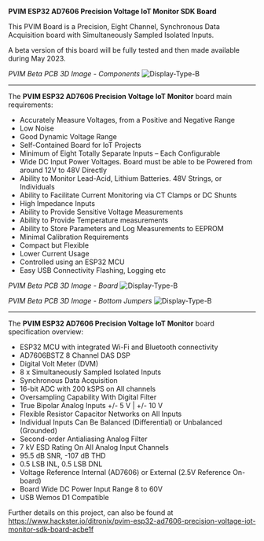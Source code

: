**PVIM ESP32 AD7606 Precision Voltage IoT Monitor SDK Board**

This PVIM Board is a Precision, Eight Channel, Synchronous Data Acquisition board with Simultaneously Sampled Isolated Inputs.

A beta version of this board will be fully tested and then made available during May 2023.

_PVIM Beta PCB 3D Image - Components_
![Display-Type-B](https://ditronix.net/wp-content/uploads/2023/04/PVIM-ESP32-AD7606-SDK-1.2304.101-Beta-PCA.png?raw=true)

------------

 The **PVIM ESP32 AD7606 Precision Voltage IoT Monitor** board main requirements:
 
- Accurately Measure Voltages, from a Positive and Negative Range
- Low Noise
- Good Dynamic Voltage Range
- Self-Contained Board for IoT Projects
- Minimum of Eight Totally Separate Inputs – Each Configurable
- Wide DC Input Power Voltages.  Board must be able to be Powered from around 12V to 48V Directly
- Ability to Monitor Lead-Acid, Lithium Batteries. 48V Strings, or Individuals
- Ability to Facilitate Current Monitoring via CT Clamps or DC Shunts 
- High Impedance Inputs
- Ability to Provide Sensitive Voltage Measurements
- Ability to Provide Temperature measurements
- Ability to Store Parameters and Log Measurements to EEPROM
- Minimal Calibration Requirements
- Compact but Flexible 
- Lower Current Usage
- Controlled using an ESP32 MCU
- Easy USB Connectivity Flashing, Logging etc

_PVIM Beta PCB 3D Image - Board_
![Display-Type-B](https://ditronix.net/wp-content/uploads/2023/04/PVIM-ESP32-AD7606-SDK-1.2304.101-Beta-3D-Angled.png?raw=true)

_PVIM Beta PCB 3D Image - Bottom Jumpers_
![Display-Type-B](https://ditronix.net/wp-content/uploads/2023/04/PVIM-ESP32-AD7606-SDK-1.2304.101-Beta-Bottom-3D.png?raw=true)

------------

 The **PVIM ESP32 AD7606 Precision Voltage IoT Monitor** board specification overview:
 
- ESP32 MCU with integrated Wi-Fi and Bluetooth connectivity 
- AD7606BSTZ 8 Channel DAS DSP
- Digital Volt Meter (DVM)
- 8 x Simultaneously Sampled Isolated Inputs
- Synchronous Data Acquisition
- 16-bit ADC with 200 kSPS on All channels
- Oversampling Capability With Digital Filter
- True Bipolar Analog Inputs +/- 5 V | +/- 10 V
- Flexible Resistor Capacitor Networks on All Inputs
- Individual Inputs Can Be Balanced (Differential) or Unbalanced (Grounded)
- Second-order Antialiasing Analog Filter
- 7 kV ESD Rating On All Analog Input Channels
- 95.5 dB SNR, -107 dB THD
- 0.5 LSB INL,  0.5 LSB DNL
- Voltage Reference Internal (AD7606) or External (2.5V Reference On-board)
- Board Wide DC Power Input Range 8 to 60V
- USB Wemos D1 Compatible

Further details on this project, can also be found at https://www.hackster.io/ditronix/pvim-esp32-ad7606-precision-voltage-iot-monitor-sdk-board-acbe1f
